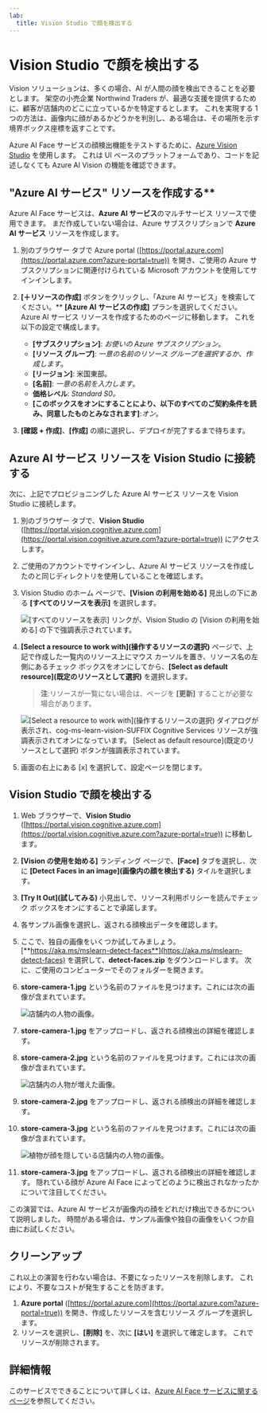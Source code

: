 ```yaml
---
lab:
  title: Vision Studio で顔を検出する
---
```


# Vision Studio で顔を検出する

Vision ソリューションは、多くの場合、AI が人間の顔を検出できることを必要とします。 架空の小売企業 Northwind Traders が、最適な支援を提供するために、顧客が店舗内のどこに立っているかを特定するとします。 これを実現する 1 つの方法は、画像内に顔があるかどうかを判別し、ある場合は、その場所を示す境界ボックス座標を返すことです。

Azure AI Face サービスの顔検出機能をテストするために、[Azure Vision Studio](https://portal.vision.cognitive.azure.com/) を使用します。 これは UI ベースのプラットフォームであり、コードを記述しなくても Azure AI Vision の機能を確認できます。

## "Azure AI サービス" リソースを作成する**

Azure AI Face サービスは、**Azure AI サービス**のマルチサービス リソースで使用できます。 まだ作成していない場合は、Azure サブスクリプションで **Azure AI サービス** リソースを作成します。

1. 別のブラウザー タブで Azure portal ([https://portal.azure.com](https://portal.azure.com?azure-portal=true)) を開き、ご使用の Azure サブスクリプションに関連付けられている Microsoft アカウントを使用してサインインします。

1. **[&#65291;リソースの作成]** ボタンをクリックし、「Azure AI サービス」を検索してください。** **[Azure AI** **サービスの作成]** プランを選択してください。 Azure AI サービス リソースを作成するためのページに移動します。 これを以下の設定で構成します。
    - **[サブスクリプション]**: *お使いの Azure サブスクリプション*。
    - **[リソース グループ]**: *一意の名前のリソース グループを選択するか、作成します*。
    - **[リージョン]**: 米国東部。
    - **[名前]**: *一意の名前を入力します*。
    - **価格レベル**: *Standard S0。*
    - **[このボックスをオンにすることにより、以下のすべてのご契約条件を読み、同意したものとみなされます]**:*オン*。

1. **[確認 + 作成]**、**[作成]** の順に選択し、デプロイが完了するまで待ちます。

## Azure AI サービス リソースを Vision Studio に接続する

次に、上記でプロビジョニングした Azure AI サービス リソースを Vision Studio に接続します。

1. 別のブラウザー タブで、**Vision Studio** ([https://portal.vision.cognitive.azure.com](https://portal.vision.cognitive.azure.com?azure-portal=true)) にアクセスします。

1. ご使用のアカウントでサインインし、Azure AI サービス リソースを作成したのと同じディレクトリを使用していることを確認します。

1. Vision Studio のホーム ページで、**[Vision の利用を始める]** 見出しの下にある **[すべてのリソースを表示]** を選択します。

    ![[すべてのリソースを表示] リンクが、Vision Studio の [Vision の利用を始める] の下で強調表示されています。](./media/analyze-images-vision/vision-resources.png)

1. **[Select a resource to work with]\(操作するリソースの選択\)** ページで、上記で作成した一覧内のリソース上にマウス カーソルを置き、リソース名の左側にあるチェック ボックスをオンにしてから、**[Select as default resource]\(既定のリソースとして選択\)** を選択します。

    > **注**:リソースが一覧にない場合は、ページを **[更新]** することが必要な場合があります。

    ![[Select a resource to work with]\(操作するリソースの選択\) ダイアログが表示され、cog-ms-learn-vision-SUFFIX Cognitive Services リソースが強調表示されてオンになっています。 [Select as default resource]\(既定のリソースとして選択\) ボタンが強調表示されています。](./media/analyze-images-vision/default-resource.png)

1. 画面の右上にある [x] を選択して、設定ページを閉じます。

## Vision Studio で顔を検出する 

1. Web ブラウザーで、**Vision Studio** ([https://portal.vision.cognitive.azure.com](https://portal.vision.cognitive.azure.com?azure-portal=true)) に移動します。

1. **[Vision の使用を始める]** ランディング ページで、**[Face]** タブを選択し、次に **[Detect Faces in an image]\(画像内の顔を検出する\)** タイルを選択します。

1. **[Try It Out]\(試してみる\)** 小見出しで、リソース利用ポリシーを読んでチェック ボックスをオンにすることで承諾します。  

1. 各サンプル画像を選択し、返される顔検出データを確認します。

1. ここで、独自の画像をいくつか試してみましょう。 [**https://aka.ms/mslearn-detect-faces**](https://aka.ms/mslearn-detect-faces) を選択して、**detect-faces.zip** をダウンロードします。 次に、ご使用のコンピューターでそのフォルダーを開きます。

1. **store-camera-1.jpg** という名前のファイルを見つけます。これには次の画像が含まれています。

    ![店舗内の人物の画像。](./media/create-face-solutions/store-camera-1.jpg)

1. **store-camera-1.jpg** をアップロードし、返される顔検出の詳細を確認します。

1. **store-camera-2.jpg** という名前のファイルを見つけます。これには次の画像が含まれています。

    ![店舗内の人物が増えた画像。](./media/create-face-solutions/store-camera-2.jpg)

1. **store-camera-2.jpg** をアップロードし、返される顔検出の詳細を確認します。

1. **store-camera-3.jpg** という名前のファイルを見つけます。これには次の画像が含まれています。

    ![植物が顔を隠している店舗内の人物の画像。](./media/create-face-solutions/store-camera-3.jpg)

1. **store-camera-3.jpg** をアップロードし、返される顔検出の詳細を確認します。 隠れている顔が Azure AI Face によってどのように検出されなかったかについて注目してください。

この演習では、Azure AI サービスが画像内の顔をどれだけ検出できるかについて説明しました。 時間がある場合は、サンプル画像や独自の画像をいくつか自由にお試しください。

## クリーンアップ

これ以上の演習を行わない場合は、不要になったリソースを削除します。 これにより、不要なコストが発生することを防ぎます。

1. **Azure portal** ([https://portal.azure.com](https://portal.azure.com?azure-portal=true)) を開き、作成したリソースを含むリソース グループを選択します。
1. リソースを選択し、**[削除]** を、次に **[はい]** を選択して確定します。 これでリソースが削除されます。

## 詳細情報

このサービスでできることについて詳しくは、[Azure AI Face サービスに関するページ](https://learn.microsoft.com/azure/ai-services/computer-vision/overview-identity)を参照してください。
